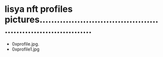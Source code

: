 # lisya nft profiles pictures.......................................................................
- 0xprofile.jpg.
- 0xprofile1.jpg
